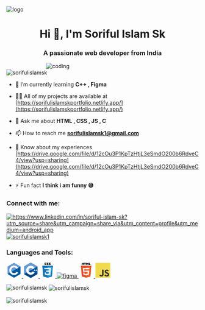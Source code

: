 ![logo](https://github.com/sorifulislamsk/sorifulislamsk/blob/main/Untitled%20design%20(4).png)
<h1 align="center">Hi 👋, I'm Soriful Islam Sk</h1>
<h3 align="center">A passionate web developer from India</h3>
<img align="right" alt="coding" width="400"  src="https://github.com/sorifulislamsk/sorifulislamsk/blob/main/output-onlinegiftools.gif">

<p align="left"> <img src="https://komarev.com/ghpvc/?username=sorifulislamsk&label=Profile%20views&color=0e75b6&style=flat" alt="sorifulislamsk" /> </p>

- 🌱 I’m currently learning **C++ , Figma**

- 👨‍💻 All of my projects are available at [https://sorifulislamskportfolio.netlify.app/](https://sorifulislamskportfolio.netlify.app/)

- 💬 Ask me about **HTML , CSS , JS , C**

- 📫 How to reach me **sorifulislamsk1@gmail.com**

- 📄 Know about my experiences [https://drive.google.com/file/d/12cOu3P1KpTzHtjL3eSmdO200b6RdveC4/view?usp=sharing](https://drive.google.com/file/d/12cOu3P1KpTzHtjL3eSmdO200b6RdveC4/view?usp=sharing)

- ⚡ Fun fact **I think i am funny 😅**

<h3 align="left">Connect with me:</h3>
<p align="left">
<a href="https://linkedin.com/in/https://www.linkedin.com/in/soriful-islam-sk?utm_source=share&utm_campaign=share_via&utm_content=profile&utm_medium=android_app" target="blank"><img align="center" src="https://raw.githubusercontent.com/rahuldkjain/github-profile-readme-generator/master/src/images/icons/Social/linked-in-alt.svg" alt="https://www.linkedin.com/in/soriful-islam-sk?utm_source=share&utm_campaign=share_via&utm_content=profile&utm_medium=android_app" height="30" width="40" /></a>
<a href="https://leetcode.com/u/sorifulislamsk/" target="blank"><img align="center" src="https://raw.githubusercontent.com/rahuldkjain/github-profile-readme-generator/master/src/images/icons/Social/leet-code.svg" alt="sorifulislamsk1" height="30" width="40" /></a>
</p>

<h3 align="left">Languages and Tools:</h3>
<p align="left"> <a href="https://www.cprogramming.com/" target="_blank" rel="noreferrer"> <img src="https://raw.githubusercontent.com/devicons/devicon/master/icons/c/c-original.svg" alt="c" width="40" height="40"/> </a> <a href="https://www.w3schools.com/cpp/" target="_blank" rel="noreferrer"> <img src="https://raw.githubusercontent.com/devicons/devicon/master/icons/cplusplus/cplusplus-original.svg" alt="cplusplus" width="40" height="40"/> </a> <a href="https://www.w3schools.com/css/" target="_blank" rel="noreferrer"> <img src="https://raw.githubusercontent.com/devicons/devicon/master/icons/css3/css3-original-wordmark.svg" alt="css3" width="40" height="40"/> </a> <a href="https://www.figma.com/" target="_blank" rel="noreferrer"> <img src="https://www.vectorlogo.zone/logos/figma/figma-icon.svg" alt="figma" width="40" height="40"/> </a> <a href="https://www.w3.org/html/" target="_blank" rel="noreferrer"> <img src="https://raw.githubusercontent.com/devicons/devicon/master/icons/html5/html5-original-wordmark.svg" alt="html5" width="40" height="40"/> </a> <a href="https://developer.mozilla.org/en-US/docs/Web/JavaScript" target="_blank" rel="noreferrer"> <img src="https://raw.githubusercontent.com/devicons/devicon/master/icons/javascript/javascript-original.svg" alt="javascript" width="40" height="40"/> </a> </p>

<p><img align="left" src="https://github-readme-stats.vercel.app/api/top-langs?username=sorifulislamsk&show_icons=true&locale=en&layout=compact" alt="sorifulislamsk" /></p>

<p>&nbsp;<img align="center" src="https://github-readme-stats.vercel.app/api?username=sorifulislamsk&show_icons=true&locale=en" alt="sorifulislamsk" /></p>

<p><img align="center" src="https://github-readme-streak-stats.herokuapp.com/?user=sorifulislamsk&" alt="sorifulislamsk" /></p>
